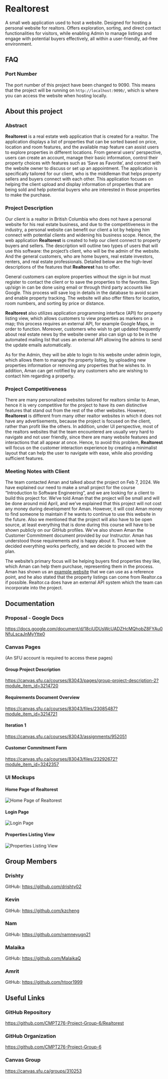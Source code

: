 # **Realtorest**
A small web application used to host a website. Designed for hosting a personal website for realtors. Offers exploration, sorting, and direct contact functionalities for visitors, while enabling Admin to manage listings and engage with potential buyers effectively, all within a user-friendly, ad-free environment.


## FAQ
### Port Number
The port number of this project have been changed to 9090. This means that the project will be running on `http://localhost:9090/`, which is where you can access the website when hosting locally.


## About this project
### Abstract
**Realtorest** is a real estate web application that is created for a realtor. The application displays a list of properties that can be sorted based on price, location and room features, and the available map feature can assist users to explore properties in different locations. From general users’ perspective, users can create an account, manage their basic information, control their property choices with features such as ‘Save as Favorite’, and connect with the website owner to discuss or set up an appointment. The application is specifically tailored for our client, who is the middleman that helps property sellers and buyers connect with each other. This application focuses on helping the client upload and display information of properties that are being sold and help potential buyers who are interested in those properties to make the purchase.

### Project Description
Our client is a realtor in British Columbia who does not have a personal website for his real estate business, and due to the competitiveness in the industry, a personal website can benefit our client a lot by helping him connect with potential clients and widening his business scope. Hence, the web application **Realtorest** is created to help our client connect to property buyers and sellers. The description will outline two types of users that will use this software: the project’s client, who will be the admin of the website. And the general customers, who are home buyers, real estate investors, renters, and real estate professionals. Detailed below are the high-level descriptions of the features that **Realtorest** has to offer.   

General customers can explore properties without the sign in but must register to contact the client or to save the properties to the favorites. Sign up/sign in  can be done using email or through third party accounts like Google. This process will save log in details in the database to avoid scam and enable property tracking. The website will also offer filters for location, room numbers, and sorting by price or distance.

**Realtorest** also utilizes application programming interface (API) for property listing view, which allows customers to view properties as markers on a map; this process requires an external API, for example Google Maps, in order to function. Moreover, customers who wish to get updated frequently about real estate news by the website owner also can sign up to be in the automated mailing list that uses an external API allowing the admins to send the update emails automatically. 

As for the Admin, they will be able to login to his website under admin login, which allows them to manage the property listing, by uploading new properties information or removing any properties that he wishes to. In addition, Aman can get notified by any customers who are wishing to contact him regarding a property.

### Project Competitiveness
There are many personalized websites tailored for realtors similar to Aman, hence it is very competitive for the project to have its own distinctive features that stand out from the rest of the other websites. However, **Realtorest** is different from many other realtor websites in which it does not have any advertisements, because the project is focused on the client, rather than profit like the others. In addition, under UI perspective, most of the realtors websites that the team encountered are usually very hard to navigate and not user friendly, since there are many website features and interactions that all appear at once. Hence, to avoid this problem, **Realtorest** will focus on the customer interaction experience by creating a minimalist layout that can help the user to navigate with ease, while also providing sufficient features. 

### Meeting Notes with Client
The team contacted Aman and talked about the project on Feb 7, 2024. We have explained our need to make a small project for the course “Introduction to Software Engineering”, and we are looking for a client to build this project for. We’ve told Aman that the project will be small and will be done around mid April, and we’ve explained that this project will not cost any money during development for Aman. However, it will cost Aman money to find someone to maintain  if he wants to continue to use this website in the future. Also we mentioned that the project will also have to be open source, at least everything that is done during this course will have to be shown publicly on our GitHub profiles. We’ve also shown Aman the Customer Commitment document provided by our Instructor. Aman has understood those requirements and is happy about it. Thus we have decided everything works perfectly, and we decide to proceed with the plan.

The website’s primary focus will be helping buyers find properties they like, which Aman can help them purchase, representing them in the process. Aman has shown us an [example website](https://www.manbirsamra.com/) that we can use as a reference point, and he also stated that the property listings can come from Realtor.ca if possible. Realtor.ca does have an external API system which the team can incorporate into the project.


## Documentation
### Proposal - Google Docs
https://docs.google.com/document/d/18ciUDUsWcUADZHcMQhobZ8FYAu0NfuLscaJnMyYtte0

### Canvas Pages
(An SFU account is required to access these pages)

#### Group Project Description
https://canvas.sfu.ca/courses/83043/pages/group-project-description-2?module_item_id=3214720

#### Requirements Document Overview
https://canvas.sfu.ca/courses/83043/files/23085487?module_item_id=3214721

#### Iteration 1
https://canvas.sfu.ca/courses/83043/assignments/952051

#### Customer Commitment Form
https://canvas.sfu.ca/courses/83043/files/23292672?module_item_id=3242357


### UI Mockups
#### Home Page of **Realtorest**
![Home Page of Realtorest](<Documentation/UI Mockup 1.png>)
#### Login Page
![Login Page](<Documentation/UI Mockup 2.png>)
#### Properties Listing View
![Properties Listing View](<Documentation/UI Mockup 3.png>)


## Group Members
### Drishty
GitHub: https://github.com/drishty02
	
### Kevin
GitHub: https://github.com/kzcheng
 
### Nam
GitHub: https://github.com/namneyugn21

### Malaika
GitHub: https://github.com/MalaikaQ
 
### Amrit
GitHub: https://github.com/htoor1999
 

## Useful Links
### GitHub Repository
https://github.com/CMPT276-Project-Group-6/Realtorest

### GitHub Organization
https://github.com/CMPT276-Project-Group-6

### Canvas Group
https://canvas.sfu.ca/groups/310253

